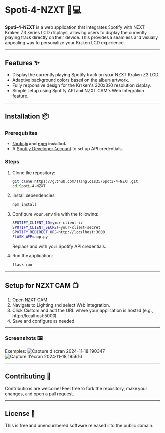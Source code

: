 # Spoti-4-NZXT 🎵💻

**Spoti-4-NZXT** is a web application that integrates Spotify with NZXT Kraken Z3 Series LCD displays, allowing users to display the currently playing track directly on their device. This provides a seamless and visually appealing way to personalize your Kraken LCD experience.

---

## Features ✨

- Display the currently playing Spotify track on your NZXT Kraken Z3 LCD.
- Adaptive background colors based on the album artwork.
- Fully responsive design for the Kraken's 320x320 resolution display.
- Simple setup using Spotify API and NZXT CAM's Web Integration feature.

---

## Installation 📦

### Prerequisites
- [Node.js](https://nodejs.org) and [npm](https://www.npmjs.com/) installed.
- A [Spotify Developer Account](https://developer.spotify.com/) to set up API credentials.

### Steps
1. Clone the repository:
   ```bash
   git clone https://github.com/Tlanglois35/Spoti-4-NZXT.git
   cd Spoti-4-NZXT
   ```
2. Install dependencies:
   ```bash
   npm install
   ```
3. Configure your .env file with the following:
   ```bash
   SPOTIFY_CLIENT_ID=your-client-id
   SPOTIFY_CLIENT_SECRET=your-client-secret
   SPOTIFY_REDIRECT_URI=http://localhost:3000
   FLASK_APP=app.py
   ```
   Replace <your-client-id> and <your-client-secret> with your Spotify API credentials.
   
4. Run the application:
   ```bash
   flask run
   ```
---

## Setup for NZXT CAM 📺

1. Open NZXT CAM.
2. Navigate to Lighting and select Web Integration.
3. Click Custom and add the URL where your application is hosted (e.g., http://localhost:5000).
4. Save and configure as needed.

---

### Screenshots 🖼️

Exemples:
![Capture d'écran 2024-11-18 190347](https://github.com/user-attachments/assets/e5ede1cc-16d7-455a-a36d-ce91e4f85844)
![Capture d'écran 2024-11-18 195616](https://github.com/user-attachments/assets/3e74c4a7-b65d-4ccf-a9ad-4cb671546c1b)

---

## Contributing 🤝

Contributions are welcome! Feel free to fork the repository, make your changes, and open a pull request.

---

##  License 📜

This is free and unencumbered software released into the public domain.


